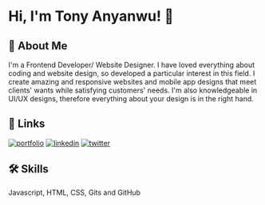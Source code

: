 
# Hi, I'm Tony Anyanwu! 👋

## 🚀 About Me
I'm a Frontend Developer/ Website Designer. I have loved everything about coding and website design, so developed a particular interest in this field. I create amazing and responsive websites and mobile app designs that meet clients' wants while satisfying customers' needs. I'm also knowledgeable in UI/UX designs, therefore everything about your design is in the right hand.

## 🔗 Links
[![portfolio](https://img.shields.io/badge/my_portfolio-000?style=for-the-badge&logo=ko-fi&logoColor=white)](https://task-3-portfolio-design.tonyanyanwu5448.repl.co/)
[![linkedin](https://img.shields.io/badge/linkedin-0A66C2?style=for-the-badge&logo=linkedin&logoColor=white)](www.linkedin.com/in/anthony-nzubechukwu)
[![twitter](https://img.shields.io/badge/twitter-1DA1F2?style=for-the-badge&logo=twitter&logoColor=white)](https://twitter.com/zubby_essence)


## 🛠 Skills
Javascript, HTML, CSS, Gits and GitHub

